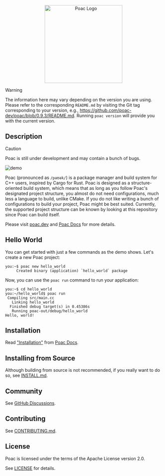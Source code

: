 <div align="center">
  <picture>
    <source media="(prefers-color-scheme: dark)" srcset="https://user-images.githubusercontent.com/26405363/170157214-51b03bbd-cd29-432b-99ca-8f65c01f973e.svg">
    <source media="(prefers-color-scheme: light)" srcset="https://user-images.githubusercontent.com/26405363/170157184-e338188c-e4fa-4967-ac74-aba03aefa0bc.svg">
    <img alt="Poac Logo" width="250" src="https://user-images.githubusercontent.com/26405363/170157184-e338188c-e4fa-4967-ac74-aba03aefa0bc.svg">
  </picture>
</div>

> [!WARNING]
> The information here may vary depending on the version you are using.  Please refer to the corresponding `README.md` by visiting the Git tag corresponding to your version, e.g., https://github.com/poac-dev/poac/blob/0.9.3/README.md.  Running `poac version` will provide you with the current version.

## Description

> [!CAUTION]
> Poac is still under development and may contain a bunch of bugs.

![demo](https://vhs.charm.sh/vhs-5dQzA2VI3B0e4jTAC6RrME.gif)

Poac (pronounced as `/pəʊək/`) is a package manager and build system for C++ users, inspired by Cargo for Rust.  Poac is designed as a structure-oriented build system, which means that as long as you follow Poac's designated project structure, you almost do not need configurations, much less a language to build, unlike CMake.  If you do not like writing a bunch of configurations to build your project, Poac might be best suited.  Currently, the supported project structure can be known by looking at this repository since Poac can build itself.

Please visit [poac.dev](https://poac.dev) and [Poac Docs](https://poac.dev/docs) for more details.

## Hello World

You can get started with just a few commands as the demo shows. Let's create a new Poac project:

```console
you:~$ poac new hello_world
     Created binary (application) `hello_world` package
```

Now, you can use the `poac run` command to run your application:

```console
you:~$ cd hello_world
you:~/hello_world$ poac run
 Compiling src/main.cc
   Linking hello_world
  Finished debug target(s) in 0.45386s
   Running poac-out/debug/hello_world
Hello, world!
```

## Installation

Read ["Installation"](https://poac.dev/docs/installation) from [Poac Docs](https://poac.dev/docs).

## Installing from Source

Although building from source is not recommended, if you really want to do so, see [INSTALL.md](INSTALL.md).

## Community

See [GitHub Discussions](https://github.com/orgs/poac-dev/discussions).

## Contributing

See [CONTRIBUTING.md](CONTRIBUTING.md).

## License

Poac is licensed under the terms of the Apache License version 2.0.

See [LICENSE](LICENSE) for details.
